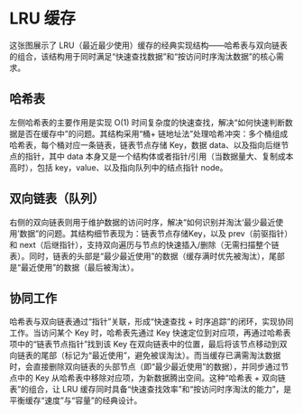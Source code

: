 # LRU 缓存

这张图展示了 LRU（最近最少使用）缓存的经典实现结构——哈希表与双向链表的组合，该结构用于同时满足“快速查找数据”和“按访问时序淘汰数据”的核心需求。

## 哈希表

左侧哈希表的主要作用是实现 O(1) 时间复杂度的快速查找，解决“如何快速判断数据是否在缓存中”的问题。其结构采用“桶+ 链地址法”处理哈希冲突：多个桶组成哈希表，每个桶对应一条链表，链表节点存储 Key，数据 data、以及指向后继节点的指针，其中 data 本身又是一个结构体或者指针/引用（当数据量大、复制成本高时），包括 key，value、以及指向队列中的结点指针 node。

## 双向链表（队列）

右侧的双向链表则用于维护数据的访问时序，解决“如何识别并淘汰‘最少最近使用’数据”的问题。其结构细节表现为：链表节点存储Key，以及 prev（前驱指针）和 next（后继指针），支持双向遍历与节点的快速插入/删除（无需扫描整个链表）。同时，链表的头部是“最少最近使用”的数据（缓存满时优先被淘汰），尾部是“最近使用”的数据（最后被淘汰）。

## 协同工作

哈希表与双向链表通过“指针”关联，形成“快速查找 + 时序追踪”的闭环，实现协同工作。当访问某个 Key 时，哈希表先通过 Key 快速定位到对应项，再通过哈希表项中的“链表节点指针”找到该 Key 在双向链表中的位置，最后将该节点移动到双向链表的尾部（标记为“最近使用”，避免被误淘汰）。而当缓存已满需淘汰数据时，会直接删除双向链表的头部节点（即“最少最近使用”的数据），并同步通过节点中的 Key 从哈希表中移除对应项，为新数据腾出空间。这种“哈希表 + 双向链表”的组合，让 LRU 缓存同时具备“快速查找效率”和“按访问时序淘汰的能力”，是平衡缓存“速度”与“容量”的经典设计。